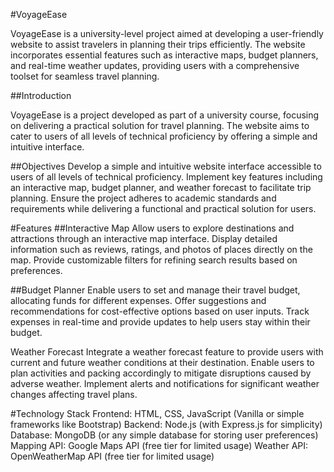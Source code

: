 #VoyageEase

VoyageEase is a university-level project aimed at developing a user-friendly website to assist travelers in planning their trips efficiently. The website incorporates essential features such as interactive maps, budget planners, and real-time weather updates, providing users with a comprehensive toolset for seamless travel planning.

##Introduction

VoyageEase is a project developed as part of a university course, focusing on delivering a practical solution for travel planning. The website aims to cater to users of all levels of technical proficiency by offering a simple and intuitive interface.

##Objectives
Develop a simple and intuitive website interface accessible to users of all levels of technical proficiency.
Implement key features including an interactive map, budget planner, and weather forecast to facilitate trip planning.
Ensure the project adheres to academic standards and requirements while delivering a functional and practical solution for users.

#Features
##Interactive Map
Allow users to explore destinations and attractions through an interactive map interface.
Display detailed information such as reviews, ratings, and photos of places directly on the map.
Provide customizable filters for refining search results based on preferences.

##Budget Planner
Enable users to set and manage their travel budget, allocating funds for different expenses.
Offer suggestions and recommendations for cost-effective options based on user inputs.
Track expenses in real-time and provide updates to help users stay within their budget.

Weather Forecast
Integrate a weather forecast feature to provide users with current and future weather conditions at their destination.
Enable users to plan activities and packing accordingly to mitigate disruptions caused by adverse weather.
Implement alerts and notifications for significant weather changes affecting travel plans.

#Technology Stack
Frontend: HTML, CSS, JavaScript (Vanilla or simple frameworks like Bootstrap)
Backend: Node.js (with Express.js for simplicity)
Database: MongoDB (or any simple database for storing user preferences)
Mapping API: Google Maps API (free tier for limited usage)
Weather API: OpenWeatherMap API (free tier for limited usage)
